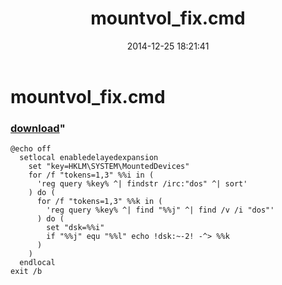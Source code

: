 ﻿---
pid:            5652
parent:         0
children:       
poster:         greg zakharov
title:          mountvol_fix.cmd
date:           2014-12-25 18:21:41
format:         text
---

# mountvol_fix.cmd

### [download](5652.txt)"



```text
@echo off
  setlocal enabledelayedexpansion
    set "key=HKLM\SYSTEM\MountedDevices"
    for /f "tokens=1,3" %%i in (
      'reg query %key% ^| findstr /irc:"dos" ^| sort'
    ) do (
      for /f "tokens=1,3" %%k in (
        'reg query %key% ^| find "%%j" ^| find /v /i "dos"'
      ) do (
        set "dsk=%%i"
        if "%%j" equ "%%l" echo !dsk:~-2! -^> %%k
      )
    )
  endlocal
exit /b
```
